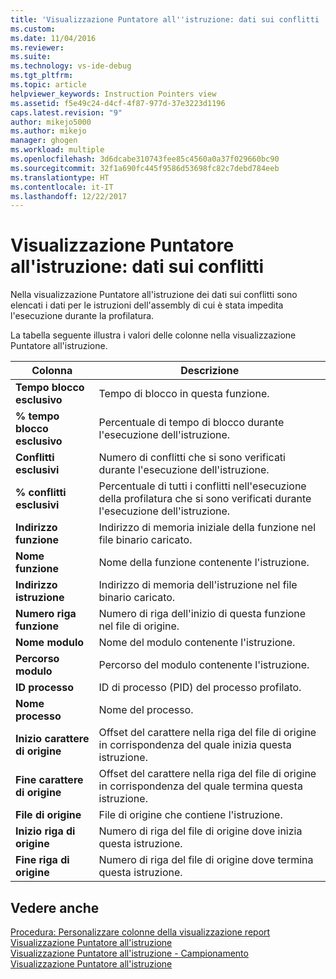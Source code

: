 ```yaml
---
title: 'Visualizzazione Puntatore all''istruzione: dati sui conflitti | Microsoft Docs'
ms.custom: 
ms.date: 11/04/2016
ms.reviewer: 
ms.suite: 
ms.technology: vs-ide-debug
ms.tgt_pltfrm: 
ms.topic: article
helpviewer_keywords: Instruction Pointers view
ms.assetid: f5e49c24-d4cf-4f87-977d-37e3223d1196
caps.latest.revision: "9"
author: mikejo5000
ms.author: mikejo
manager: ghogen
ms.workload: multiple
ms.openlocfilehash: 3d6dcabe310743fee85c4560a0a37f029660bc90
ms.sourcegitcommit: 32f1a690fc445f9586d53698fc82c7debd784eeb
ms.translationtype: HT
ms.contentlocale: it-IT
ms.lasthandoff: 12/22/2017
---
```

# <a name="instruction-pointers-ips-view---contention-data"></a>Visualizzazione Puntatore all'istruzione: dati sui conflitti
Nella visualizzazione Puntatore all'istruzione dei dati sui conflitti sono elencati i dati per le istruzioni dell'assembly di cui è stata impedita l'esecuzione durante la profilatura.  
  
 La tabella seguente illustra i valori delle colonne nella visualizzazione Puntatore all'istruzione.  
  
|Colonna|Descrizione|  
|------------|-----------------|  
|**Tempo blocco esclusivo**|Tempo di blocco in questa funzione.|  
|**% tempo blocco esclusivo**|Percentuale di tempo di blocco durante l'esecuzione dell'istruzione.|  
|**Conflitti esclusivi**|Numero di conflitti che si sono verificati durante l'esecuzione dell'istruzione.|  
|**% conflitti esclusivi**|Percentuale di tutti i conflitti nell'esecuzione della profilatura che si sono verificati durante l'esecuzione dell'istruzione.|  
|**Indirizzo funzione**|Indirizzo di memoria iniziale della funzione nel file binario caricato.|  
|**Nome funzione**|Nome della funzione contenente l'istruzione.|  
|**Indirizzo istruzione**|Indirizzo di memoria dell'istruzione nel file binario caricato.|  
|**Numero riga funzione**|Numero di riga dell'inizio di questa funzione nel file di origine.|  
|**Nome modulo**|Nome del modulo contenente l'istruzione.|  
|**Percorso modulo**|Percorso del modulo contenente l'istruzione.|  
|**ID processo**|ID di processo (PID) del processo profilato.|  
|**Nome processo**|Nome del processo.|  
|**Inizio carattere di origine**|Offset del carattere nella riga del file di origine in corrispondenza del quale inizia questa istruzione.|  
|**Fine carattere di origine**|Offset del carattere nella riga del file di origine in corrispondenza del quale termina questa istruzione.|  
|**File di origine**|File di origine che contiene l'istruzione.|  
|**Inizio riga di origine**|Numero di riga del file di origine dove inizia questa istruzione.|  
|**Fine riga di origine**|Numero di riga del file di origine dove termina questa istruzione.|  
  
## <a name="see-also"></a>Vedere anche  
 [Procedura: Personalizzare colonne della visualizzazione report](../profiling/how-to-customize-report-view-columns.md)   
 [Visualizzazione Puntatore all'istruzione](../profiling/instruction-pointers-ips-view.md)   
 [Visualizzazione Puntatore all'istruzione - Campionamento](../profiling/instruction-pointers-ips-view-dotnet-memory-sampling-data.md)   
 [Visualizzazione Puntatore all'istruzione](../profiling/instruction-pointers-ips-view-sampling-data.md)